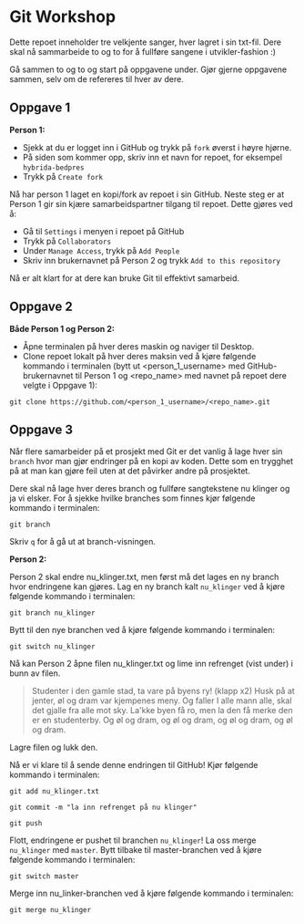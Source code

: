 # Git Workshop

Dette repoet inneholder tre velkjente sanger, hver lagret i sin txt-fil. Dere skal nå sammarbeide to og to for å fullføre sangene i utvikler-fashion :)

Gå sammen to og to og start på oppgavene under. Gjør gjerne oppgavene sammen, selv om de refereres til hver av dere.

## Oppgave 1

**Person 1:**

- Sjekk at du er logget inn i GitHub og trykk på `fork` øverst i høyre hjørne.
- På siden som kommer opp, skriv inn et navn for repoet, for eksempel `hybrida-bedpres`
- Trykk på `Create fork`

Nå har person 1 laget en kopi/fork av repoet i sin GitHub. Neste steg er at Person 1 gir sin kjære samarbeidspartner tilgang til repoet. Dette gjøres ved å:

- Gå til `Settings` i menyen i repoet på GitHub
- Trykk på `Collaborators`
- Under `Manage Access`, trykk på `Add People`
- Skriv inn brukernavnet på Person 2 og trykk `Add to this repository`

Nå er alt klart for at dere kan bruke Git til effektivt samarbeid.

## Oppgave 2

**Både Person 1 og Person 2:**

- Åpne terminalen på hver deres maskin og naviger til Desktop.
- Clone repoet lokalt på hver deres maksin ved å kjøre følgende kommando i terminalen (bytt ut <person_1_username> med GitHub-brukernavnet til Person 1 og <repo_name> med navnet på repoet dere velgte i Oppgave 1):

```
git clone https://github.com/<person_1_username>/<repo_name>.git
```

## Oppgave 3

Når flere samarbeider på et prosjekt med Git er det vanlig å lage hver sin `branch` hvor man gjør endringer på en kopi av koden. Dette som en trygghet på at man kan gjøre feil uten at det påvirker andre på prosjektet.

Dere skal nå lage hver deres branch og fullføre sangtekstene nu klinger og ja vi elsker. For å sjekke hvilke branches som finnes kjør følgende kommando i terminalen:

```
git branch
```

Skriv `q` for å gå ut at branch-visningen.

**Person 2:**

Person 2 skal endre nu_klinger.txt, men først må det lages en ny branch hvor endringene kan gjøres. Lag en ny branch kalt `nu_klinger` ved å kjøre følgende kommando i terminalen:

```
git branch nu_klinger
```

Bytt til den nye branchen ved å kjøre følgende kommando i terminalen:

```
git switch nu_klinger
```

Nå kan Person 2 åpne filen nu_klinger.txt og lime inn refrenget (vist under) i bunn av filen.

> Studenter i den gamle stad, ta vare på byens ry! (klapp x2)
> Husk på at jenter, øl og dram var kjempenes meny.
> Og faller I alle mann alle, skal det gjalle fra alle mot sky.
> La'kke byen få ro, men la den få merke den er en studenterby.
> Og øl og dram, og øl og dram, og øl og dram, og øl og dram.

Lagre filen og lukk den.

Nå er vi klare til å sende denne endringen til GitHub!
Kjør følgende kommando i terminalen:

```
git add nu_klinger.txt
```

```
git commit -m "la inn refrenget på nu klinger"
```

```
git push
```

Flott, endringene er pushet til branchen `nu_klinger`! La oss merge `nu_klinger` med `master`.
Bytt tilbake til master-branchen ved å kjøre følgende kommando i terminalen:

```
git switch master
```

Merge inn nu_linker-branchen ved å kjøre følgende kommando i terminalen:

```
git merge nu_klinger
```
